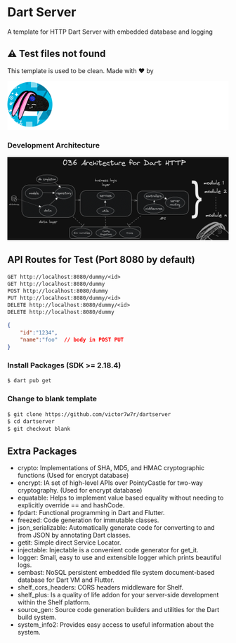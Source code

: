 # Dart Server

A template for HTTP Dart Server with embedded database and logging

## :warning: Test files not found

This template is used to be clean. Made with ❤️ by

![Alt text](brandwhite.png?raw=true "Title")

### Development Architecture

![Alt text](httparch.png?raw=true "Title")

## API Routes for Test (Port 8080 by default)

``` Plain Text
GET http://localhost:8080/dummy/<id>
GET http://localhost:8080/dummy
POST http://localhost:8080/dummy
PUT http://localhost:8080/dummy/<id>
DELETE http://localhost:8080/dummy/<id>
DELETE http://localhost:8080/dummy
```

``` JSON
{
    "id":"1234",
    "name":"foo"  // body in POST PUT
}
```

### Install Packages (SDK >= 2.18.4)

``` bash
$ dart pub get
```

### Change to blank template

``` bash
$ git clone https://github.com/victor7w7r/dartserver
$ cd dartserver
$ git checkout blank
```

## Extra Packages

- crypto: Implementations of SHA, MD5, and HMAC cryptographic functions (Used for encrypt database)
- encrypt: IA set of high-level APIs over PointyCastle for two-way cryptography. (Used for encrypt database)
- equatable: Helps to implement value based equality without needing to explicitly override == and hashCode.
- fpdart: Functional programming in Dart and Flutter.
- freezed: Code generation for immutable classes.
- json_serializable: Automatically generate code for converting to and from JSON by annotating Dart classes.
- getit: Simple direct Service Locator.
- injectable: Injectable is a convenient code generator for get_it.
- logger: Small, easy to use and extensible logger which prints beautiful logs.
- sembast: NoSQL persistent embedded file system document-based database for Dart VM and Flutter.
- shelf_cors_headers: CORS headers middleware for Shelf.
- shelf_plus: Is a quality of life addon for your server-side development within the Shelf platform.
- source_gen: Source code generation builders and utilities for the Dart build system.
- system_info2: Provides easy access to useful information about the system.
